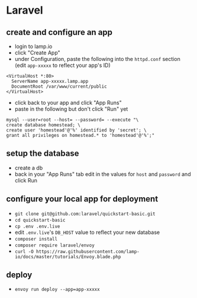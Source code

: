 # Laravel

## create and configure an app 
- login to lamp.io
- click "Create App"
- under Configuration, paste the following into the `httpd.conf` section 
(edit `app-xxxxx` to reflect your app's ID)
```
<VirtualHost *:80>
  ServerName app-xxxxx.lamp.app
  DocumentRoot /var/www/current/public
</VirtualHost>
``` 
- click back to your app and click "App Runs"
- paste in the following but don't click "Run" yet
```
mysql --user=root --host= --password= --execute "\
create database homestead; \
create user 'homestead'@'%' identified by 'secret'; \
grant all privileges on homestead.* to 'homestead'@'%';"
```

## setup the database
- create a db
- back in your "App Runs" tab edit in the values for `host` and `password` and click Run

## configure your local app for deployment
- `git clone git@github.com:laravel/quickstart-basic.git`
- `cd quickstart-basic`
- `cp .env .env.live`
- edit `.env.live`'s `DB_HOST` value to reflect your new database
- `composer install`
- `composer require laravel/envoy`
- `curl -O https://raw.githubusercontent.com/lamp-io/docs/master/tutorials/Envoy.blade.php`

## deploy
- `envoy run deploy --app=app-xxxxx`
